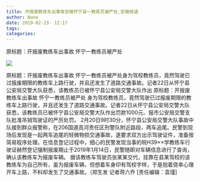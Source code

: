 ```yaml
---
title: 开报废教练车出事故安徽怀宁县一教练员被严处_安徽频道
author: None
date: 2019-02-23- 12:17
tags: 
categories: 
---
```

原标题：开报废教练车出事故 怀宁一教练员被严处
<!-- more -->
                
<img align="center" border="0" src="http://p2.ifengimg.com/a/2016/0810/204c433878d5cf9size1_w16_h16.png" />
                
            
原标题：开报废教练车出事故 怀宁一教练员被严处身为驾校教练员，竟然驾驶已过报废期限的教练车上路行驶，并且还发生了道路交通事故。记者22日从怀宁县公安局交警大队获悉，该教练员已被怀宁县公安局交警大队作出
原标题：开报废教练车出事故 怀宁一教练员被严处
身为驾校教练员，竟然驾驶已过报废期限的教练车上路行驶，并且还发生了道路交通事故。记者22日从怀宁县公安局交警大队获悉，该教练员已被怀宁县公安局交警大队作出罚款1000元、报市公安局交警支队批准吊销驾驶证的严厉处罚。
2月20日9时30分，怀宁县公安局交警大队事故中队接到群众报警称，在206国道高河责任区刑警队附近路段，两车追尾。民警到现场后发现是一起两车追尾的轻微物损交通事故，遂要求双方出示驾驶证件，准备按简易程序处理。在信息登记过程中，细心的民警发现当事的皖H39××学教练车行驶证赫然登记强制报废期止于2019年1月14日，民警随即对车辆信息进行了查询，确认该教练车为报废车辆。
据该教练车驾驶员张某某交代，挂靠在县某驾校的该教练车为自己所有，虽为报废车辆，但想着车身印有驾校字样，于是抱着侥幸心理开车上路，不料却发生了交通事故。（郑生发 记者蒋六乔
[责任编辑：袁瑾]
            
